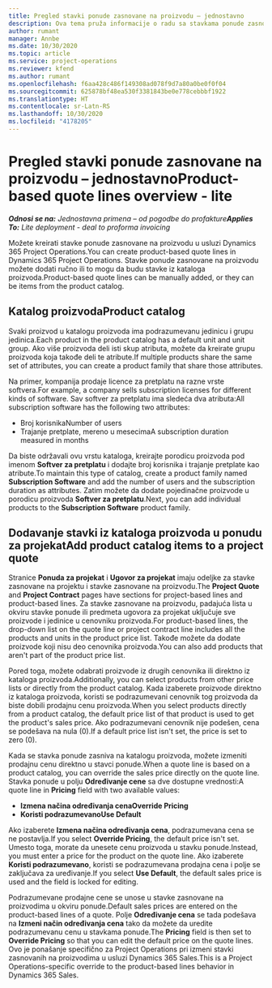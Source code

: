 ```yaml
---
title: Pregled stavki ponude zasnovane na proizvodu – jednostavno
description: Ova tema pruža informacije o radu sa stavkama ponude zasnovanim na proizvodu.
author: rumant
manager: Annbe
ms.date: 10/30/2020
ms.topic: article
ms.service: project-operations
ms.reviewer: kfend
ms.author: rumant
ms.openlocfilehash: f6aa428c486f149308ad078f9d7a80a0be0f0f04
ms.sourcegitcommit: 625878bf48ea530f3381843be0e778cebbbf1922
ms.translationtype: HT
ms.contentlocale: sr-Latn-RS
ms.lasthandoff: 10/30/2020
ms.locfileid: "4178205"
---
```

# <a name="product-based-quote-lines-overview---lite"></a><span data-ttu-id="001fc-103">Pregled stavki ponude zasnovane na proizvodu – jednostavno</span><span class="sxs-lookup"><span data-stu-id="001fc-103">Product-based quote lines overview - lite</span></span>

<span data-ttu-id="001fc-104">_**Odnosi se na:** Jednostavna primena – od pogodbe do profakture_</span><span class="sxs-lookup"><span data-stu-id="001fc-104">_**Applies To:** Lite deployment - deal to proforma invoicing_</span></span>

<span data-ttu-id="001fc-105">Možete kreirati stavke ponude zasnovane na proizvodu u usluzi Dynamics 365 Project Operations.</span><span class="sxs-lookup"><span data-stu-id="001fc-105">You can create product-based quote lines in Dynamics 365 Project Operations.</span></span> <span data-ttu-id="001fc-106">Stavke ponude zasnovane na proizvodu možete dodati ručno ili to mogu da budu stavke iz kataloga proizvoda.</span><span class="sxs-lookup"><span data-stu-id="001fc-106">Product-based quote lines can be manually added, or they can be items from the product catalog.</span></span>

## <a name="product-catalog"></a><span data-ttu-id="001fc-107">Katalog proizvoda</span><span class="sxs-lookup"><span data-stu-id="001fc-107">Product catalog</span></span>

<span data-ttu-id="001fc-108">Svaki proizvod u katalogu proizvoda ima podrazumevanu jedinicu i grupu jedinica.</span><span class="sxs-lookup"><span data-stu-id="001fc-108">Each product in the product catalog has a default unit and unit group.</span></span> <span data-ttu-id="001fc-109">Ako više proizvoda deli isti skup atributa, možete da kreirate grupu proizvoda koja takođe deli te atribute.</span><span class="sxs-lookup"><span data-stu-id="001fc-109">If multiple products share the same set of attributes, you can create a product family that share those attributes.</span></span> 

<span data-ttu-id="001fc-110">Na primer, kompanija prodaje licence za pretplatu na razne vrste softvera.</span><span class="sxs-lookup"><span data-stu-id="001fc-110">For example, a company sells subscription licenses for different kinds of software.</span></span> <span data-ttu-id="001fc-111">Sav softver za pretplatu ima sledeća dva atributa:</span><span class="sxs-lookup"><span data-stu-id="001fc-111">All subscription software has the following two attributes:</span></span>

- <span data-ttu-id="001fc-112">Broj korisnika</span><span class="sxs-lookup"><span data-stu-id="001fc-112">Number of users</span></span>
- <span data-ttu-id="001fc-113">Trajanje pretplate, mereno u mesecima</span><span class="sxs-lookup"><span data-stu-id="001fc-113">A subscription duration measured in months</span></span>

<span data-ttu-id="001fc-114">Da biste održavali ovu vrstu kataloga, kreirajte porodicu proizvoda pod imenom **Softver za pretplatu** i dodajte broj korisnika i trajanje pretplate kao atribute.</span><span class="sxs-lookup"><span data-stu-id="001fc-114">To maintain this type of catalog, create a product family named **Subscription Software** and add the number of users and the subscription duration as attributes.</span></span> <span data-ttu-id="001fc-115">Zatim možete da dodate pojedinačne proizvode u porodicu proizvoda **Softver za pretplatu**.</span><span class="sxs-lookup"><span data-stu-id="001fc-115">Next, you can add individual products to the **Subscription Software** product family.</span></span>

## <a name="add-product-catalog-items-to-a-project-quote"></a><span data-ttu-id="001fc-116">Dodavanje stavki iz kataloga proizvoda u ponudu za projekat</span><span class="sxs-lookup"><span data-stu-id="001fc-116">Add product catalog items to a project quote</span></span>

<span data-ttu-id="001fc-117">Stranice **Ponuda za projekat** i **Ugovor za projekat** imaju odeljke za stavke zasnovane na projektu i stavke zasnovane na proizvodu.</span><span class="sxs-lookup"><span data-stu-id="001fc-117">The **Project Quote** and **Project Contract** pages have sections for project-based lines and product-based lines.</span></span> <span data-ttu-id="001fc-118">Za stavke zasnovane na proizvodu, padajuća lista u okviru stavke ponude ili predmeta ugovora za projekat uključuje sve proizvode i jedinice u cenovniku proizvoda.</span><span class="sxs-lookup"><span data-stu-id="001fc-118">For product-based lines, the drop-down list on the quote line or project contract line includes all the products and units in the product price list.</span></span> <span data-ttu-id="001fc-119">Takođe možete da dodate proizvode koji nisu deo cenovnika proizvoda.</span><span class="sxs-lookup"><span data-stu-id="001fc-119">You can also add products that aren't part of the product price list.</span></span>

<span data-ttu-id="001fc-120">Pored toga, možete odabrati proizvode iz drugih cenovnika ili direktno iz kataloga proizvoda.</span><span class="sxs-lookup"><span data-stu-id="001fc-120">Additionally, you can select products from other price lists or directly from the product catalog.</span></span> <span data-ttu-id="001fc-121">Kada izaberete proizvode direktno iz kataloga proizvoda, koristi se podrazumevani cenovnik tog proizvoda da biste dobili prodajnu cenu proizvoda.</span><span class="sxs-lookup"><span data-stu-id="001fc-121">When you select products directly from a product catalog, the default price list of that product is used to get the product's sales price.</span></span> <span data-ttu-id="001fc-122">Ako podrazumevani cenovnik nije podešen, cena se podešava na nula (0).</span><span class="sxs-lookup"><span data-stu-id="001fc-122">If a default price list isn't set, the price is set to zero (0).</span></span>

<span data-ttu-id="001fc-123">Kada se stavka ponude zasniva na katalogu proizvoda, možete izmeniti prodajnu cenu direktno u stavci ponude.</span><span class="sxs-lookup"><span data-stu-id="001fc-123">When a quote line is based on a product catalog, you can override the sales price directly on the quote line.</span></span> <span data-ttu-id="001fc-124">Stavka ponude u polju **Određivanje cene** sa dve dostupne vrednosti:</span><span class="sxs-lookup"><span data-stu-id="001fc-124">A quote line in **Pricing** field with two available values:</span></span>

- <span data-ttu-id="001fc-125">**Izmena načina određivanja cena**</span><span class="sxs-lookup"><span data-stu-id="001fc-125">**Override Pricing**</span></span>
- <span data-ttu-id="001fc-126">**Koristi podrazumevano**</span><span class="sxs-lookup"><span data-stu-id="001fc-126">**Use Default**</span></span>

<span data-ttu-id="001fc-127">Ako izaberete **Izmena načina određivanja cena**, podrazumevana cena se ne postavlja.</span><span class="sxs-lookup"><span data-stu-id="001fc-127">If you select **Override Pricing**, the default price isn't set.</span></span> <span data-ttu-id="001fc-128">Umesto toga, morate da unesete cenu proizvoda u stavku ponude.</span><span class="sxs-lookup"><span data-stu-id="001fc-128">Instead, you must enter a price for the product on the quote line.</span></span> <span data-ttu-id="001fc-129">Ako izaberete **Koristi podrazumevano**, koristi se podrazumevana prodajna cena i polje se zaključava za uređivanje.</span><span class="sxs-lookup"><span data-stu-id="001fc-129">If you select **Use Default**, the default sales price is used and the field is locked for editing.</span></span>

<span data-ttu-id="001fc-130">Podrazumevane prodajne cene se unose u stavke zasnovane na proizvodima u okviru ponude.</span><span class="sxs-lookup"><span data-stu-id="001fc-130">Default sales prices are entered on the product-based lines of a quote.</span></span> <span data-ttu-id="001fc-131">Polje **Određivanje cena** se tada podešava na **Izmeni način određivanja cena** tako da možete da uredite podrazumevanu cenu u stavkama ponude.</span><span class="sxs-lookup"><span data-stu-id="001fc-131">The **Pricing** field is then set to **Override Pricing** so that you can edit the default price on the quote lines.</span></span> <span data-ttu-id="001fc-132">Ovo je ponašanje specifično za Project Operations pri izmeni stavki zasnovanih na proizvodima u usluzi Dynamics 365 Sales.</span><span class="sxs-lookup"><span data-stu-id="001fc-132">This is a Project Operations-specific override to the product-based lines behavior in Dynamics 365 Sales.</span></span>

